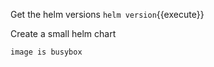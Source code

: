 Get the helm versions 
`helm version`{{execute}}

Create a small helm chart 
```
image is busybox
```